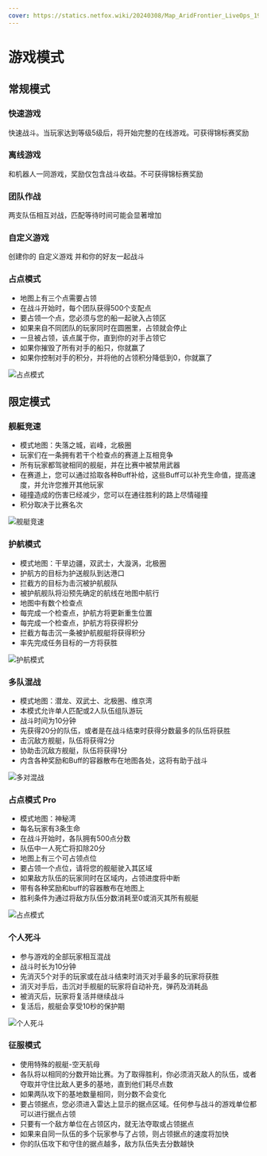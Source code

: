 ```yaml
---
cover: https://statics.netfox.wiki/20240308/Map_AridFrontier_LiveOps_1920x1080_66251039cbc07f56c9f85fa215e9f67d.4qr2h41nol.webp
---
```


# 游戏模式

## 常规模式

### <HopeIcon icon="light" size="1.5rem"/> 快速游戏

快速战斗。当玩家达到等级5级后，将开始完整的在线游戏。可获得锦标赛奖励

### <HopeIcon icon="people" size="1.5rem"/> 离线游戏

和机器人一同游戏，奖励仅包含战斗收益。不可获得锦标赛奖励

### <HopeIcon icon="group" size="1.5rem"/> 团队作战

两支队伍相互对战，匹配等待时间可能会显著增加

### <HopeIcon icon="edit" size="1.5rem"/> 自定义游戏

创建你的 自定义游戏 并和你的好友一起战斗

### <HopeIcon icon="update" size="1.5rem"/> 占点模式

- 地图上有三个点需要占领
- 在战斗开始时，每个团队获得500个支配点
- 要占领一个点，您必须与您的船一起驶入占领区
- 如果来自不同团队的玩家同时在圆圈里，占领就会停止
- 一旦被占领，该点属于你，直到你的对手占领它
- 如果你摧毁了所有对手的船只，你就赢了
- 如果你控制对手的积分，并将他的占领积分降低到0，你就赢了

![占点模式](https://statics.netfox.wiki/20240309/MapShipsDomination.45fhu02yb.webp)

## 限定模式

### <HopeIcon icon="arrow" size="1.5rem"/> 舰艇竞速 <Badge text="愚人节竞速" type="info" />

- 模式地图：失落之城，岩峰，北极圈
- 玩家们在一条拥有若干个检查点的赛道上互相竞争
- 所有玩家都驾驶相同的舰艇，并在比赛中被禁用武器
- 在赛道上，您可以通过拾取各种Buff补给，这些Buff可以补充生命值，提高速度，并允许您推开其他玩家
- 碰撞造成的伤害已经减少，您可以在通往胜利的路上尽情碰撞
- 积分取决于比赛名次

![舰艇竞速](https://statics.netfox.wiki/20240401/MapShipsRacing.4jnvjtj7o5.webp)

### <HopeIcon icon="navigation" size="1.5rem"/> 护航模式 <Badge text="金属霜冻、沙丘抗争" type="info" />

- 模式地图：干旱边疆，双武士，大漩涡，北极圈
- 护航方的目标为护送舰队到达港口
- 拦截方的目标为击沉被护航舰队
- 被护航舰队将沿预先确定的航线在地图中航行
- 地图中有数个检查点
- 每完成一个检查点，护航方将更新重生位置
- 每完成一个检查点，护航方将获得积分
- 拦截方每击沉一条被护航舰艇将获得积分
- 率先完成任务目标的一方将获胜

![护航模式](https://statics.netfox.wiki/20240309/MapShipsEscort.b8nd950w1.webp)

### <HopeIcon icon="group" size="1.5rem"/> 多队混战 <Badge text="藏匿之龙" type="info" />

- 模式地图：潜龙、双武士、北极圈、维京湾
- 本模式允许单人匹配或2人队伍组队游玩
- 战斗时间为10分钟
- 先获得20分的队伍，或者是在战斗结束时获得分数最多的队伍将获胜
- 击沉敌方舰艇，队伍将获得2分
- 协助击沉敌方舰艇，队伍将获得1分
- 内含各种奖励和Buff的容器散布在地图各处，这将有助于战斗

![多对混战](https://statics.netfox.wiki/20240309/MapShipsTandemWars.3d4jeh6d3d.webp)

### <HopeIcon icon="update" size="1.5rem"/> 占点模式 Pro <Badge text="来自深处" type="info" />

- 模式地图：神秘湾
- 每名玩家有3条生命
- 在战斗开始时，各队拥有500点分数
- 队伍中一人死亡将扣除20分
- 地图上有三个可占领点位
- 要占领一个点位，请将您的舰艇驶入其区域
- 如果敌方队伍的玩家同时在区域内，占领进度将中断
- 带有各种奖励和buff的容器散布在地图上
- 胜利条件为通过将敌方队伍分数消耗至0或消灭其所有舰艇

![占点模式](https://statics.netfox.wiki/20240309/MapShipsDomination.45fhu02yb.webp)

### <HopeIcon icon="people" size="1.5rem"/> 个人死斗 <Badge text="海盗嘉年华、来自深处、猎物之海2、冬季运动会" type="info" />

- 参与游戏的全部玩家相互混战
- 战斗时长为10分钟
- 先消灭5个对手的玩家或在战斗结束时消灭对手最多的玩家将获胜
- 消灭对手后，击沉对手舰艇的玩家将自动补充，弹药及消耗品
- 被消灭后，玩家将复活并继续战斗
- 复活后，舰艇会享受10秒的保护期

![个人死斗](https://statics.netfox.wiki/20240309/MapShipsDeathmatch.3k7r9wsij4.webp)

### <HopeIcon icon="proposal" size="1.5rem"/> 征服模式 <Badge text="巨兽之战" type="info" />

- 使用特殊的舰艇-空天航母
- 各队将以相同的分数开始比赛。为了取得胜利，你必须消灭敌人的队伍，或者夺取并守住比敌人更多的基地，直到他们耗尽点数
- 如果两队攻下的基地数量相同，则分数不会变化
- 要占领据点，您必须进入雷达上显示的据点区域。任何参与战斗的游戏单位都可以进行据点占领
- 只要有一个敌方单位在占领区内，就无法夺取或占领据点
- 如果来自同一队伍的多个玩家参与了占领，则占领据点的速度将加快
- 你的队伍攻下和守住的据点越多，敌方队伍失去分数越快

<BiliBili bvid="BV1nR4y1k7he" />
